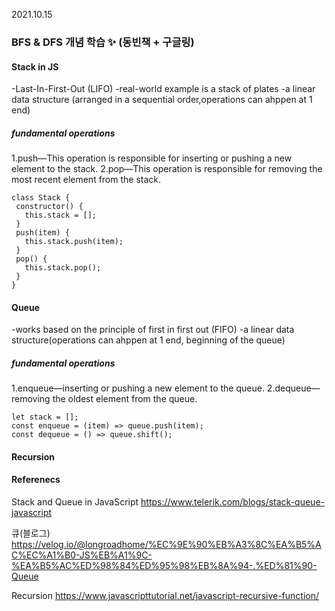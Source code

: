 2021.10.15 
### BFS & DFS 개념 학습 ✨ (동빈책 + 구글링)

#### Stack in JS
-Last-In-First-Out (LIFO)
-real-world example is a stack of plates
-a linear data structure (arranged in a sequential order,operations can ahppen at 1 end)

##### fundamental operations
1.push—This operation is responsible for inserting or pushing a new element to the stack.
2.pop—This operation is responsible for removing the most recent element from the stack.


```
class Stack {
 constructor() {
   this.stack = [];
 }
 push(item) {
   this.stack.push(item);
 }
 pop() {
   this.stack.pop();
 }
}
```

#### Queue
-works based on the principle of first in first out (FIFO)
-a linear data structure(operations can ahppen at 1 end, beginning of the queue)

##### fundamental operations
1.enqueue—inserting or pushing a new element to the queue.
2.dequeue—removing the oldest element from the queue.

```
let stack = [];
const enqueue = (item) => queue.push(item);
const dequeue = () => queue.shift();
```

#### Recursion


#### Referenecs

Stack and Queue in JavaScript 
https://www.telerik.com/blogs/stack-queue-javascript

큐(블로그)
https://velog.io/@longroadhome/%EC%9E%90%EB%A3%8C%EA%B5%AC%EC%A1%B0-JS%EB%A1%9C-%EA%B5%AC%ED%98%84%ED%95%98%EB%8A%94-.%ED%81%90-Queue

Recursion
https://www.javascripttutorial.net/javascript-recursive-function/
